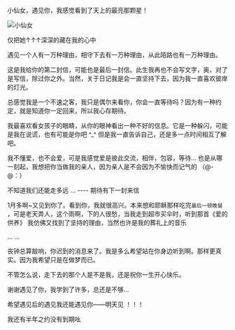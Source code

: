 

小仙女，遇见你，我感觉看到了天上的最亮那颗星！

![小仙女](https://mmbiz.qpic.cn/mmbiz_jpg/4iaE7bB4HCjcDibcZh6qX8X4PcEpFsyzIJwzgbwx63ggDBEe0LhZiaBOM0guwewQx6JXAWGpAOia6gR09sG2mg5y8Q/640?wx_fmt=jpeg&wxfrom=5&wx_lazy=1)


 仅把她↑↑↑深深的藏在我的心中


遇见一个人有一万种理由，相守下去有一万种理由，从此陌路也有一万种理由。


这是我给你的第二封信，可能也是最后一封信。此生我再也不会写文字，奥，对了是写信，除过你之外。当然，关于日记我是会一直坚持下去，因为我一直喜欢彼岸的灯光。


总感觉我是一个不速之客，我只是偶尔来看你，你会一直等待吗？因为有一种约定，就是知道你一定回来，所以我心存期待。


我最喜欢看女孩子的眼睛，从你的眼神看出一种不好的信息。它是一种躲闪，可能是我在说谎，也有可能是你吧 ^_^  但是我一直告诉自己，还是多一点时间相互了解吧。


我不懂爱，也不会爱，可是我感觉爱是彼此交流，相伴，包容，等待... 也是从哪一刻起，我想把你当做我的亲人，因为亲人是不会因为不愉快而记气的 （@-@：）


不知道我们还能走多远 ...   ---- 期待有下一封来信




1月多啊~又见到你了。看到你，我就很高兴。本来想和耶稣那样吃完`最后一顿晚餐` ，可是老天弄人，这个雨啊，下的人很愁，当我走到超市买伞时，听到那首《爱的供养》 我仿佛又找到了坚持的理由，当然也许是我的葬礼上的音乐


... ...


丧钟总算敲响，你迟到的消息来了。我是多么希望站在你身边听到啊。那样更真实。因为我希望只是在做梦而已。


不管怎么说，走下去的那个人是不是我，还是祝你一生开心快乐。


谢谢遇见了你，我学到了许多，总还是不够... 


希望遇见后的遇见我还能遇见你——明天见 ！！！

我还有半年之约没有到期吆
